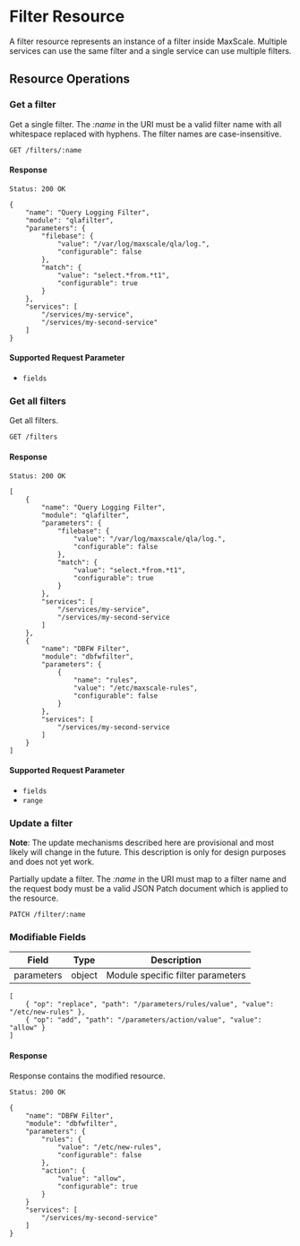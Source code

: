 # Filter Resource

A filter resource represents an instance of a filter inside MaxScale. Multiple
services can use the same filter and a single service can use multiple filters.

## Resource Operations

### Get a filter

Get a single filter. The _:name_ in the URI must be a valid filter name with all
whitespace replaced with hyphens. The filter names are case-insensitive.

```
GET /filters/:name
```

#### Response

```
Status: 200 OK

{
    "name": "Query Logging Filter",
    "module": "qlafilter",
    "parameters": {
        "filebase": {
            "value": "/var/log/maxscale/qla/log.",
            "configurable": false
        },
        "match": {
            "value": "select.*from.*t1",
            "configurable": true
        }
    },
    "services": [
        "/services/my-service",
        "/services/my-second-service"
    ]
}
```

#### Supported Request Parameter

- `fields`

### Get all filters

Get all filters.

```
GET /filters
```

#### Response

```
Status: 200 OK

[
    {
        "name": "Query Logging Filter",
        "module": "qlafilter",
        "parameters": {
            "filebase": {
                "value": "/var/log/maxscale/qla/log.",
                "configurable": false
            },
            "match": {
                "value": "select.*from.*t1",
                "configurable": true
            }
        },
        "services": [
            "/services/my-service",
            "/services/my-second-service
        ]
    },
    {
        "name": "DBFW Filter",
        "module": "dbfwfilter",
        "parameters": {
            {
                "name": "rules",
                "value": "/etc/maxscale-rules",
                "configurable": false
            }
        },
        "services": [
            "/services/my-second-service
        ]
    }
]
```

#### Supported Request Parameter

- `fields`
- `range`

### Update a filter

**Note**: The update mechanisms described here are provisional and most likely
  will change in the future. This description is only for design purposes and
  does not yet work.

Partially update a filter. The _:name_ in the URI must map to a filter name
and the request body must be a valid JSON Patch document which is applied to the
resource.

```
PATCH /filter/:name
```

### Modifiable Fields

|Field       |Type   |Description                      |
|------------|-------|---------------------------------|
|parameters  |object |Module specific filter parameters|

```
[
    { "op": "replace", "path": "/parameters/rules/value", "value": "/etc/new-rules" },
    { "op": "add", "path": "/parameters/action/value", "value": "allow" }
]
```

#### Response

Response contains the modified resource.

```
Status: 200 OK

{
    "name": "DBFW Filter",
    "module": "dbfwfilter",
    "parameters": {
        "rules": {
            "value": "/etc/new-rules",
            "configurable": false
        },
        "action": {
            "value": "allow",
            "configurable": true
        }
    }
    "services": [
        "/services/my-second-service"
    ]
}
```
